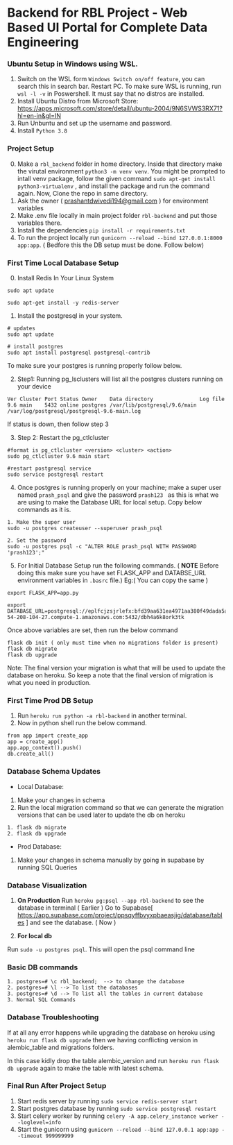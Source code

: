 # Backend for RBL Project - Web Based UI Portal for Complete Data Engineering
### Ubuntu Setup in Windows using WSL.
1. Switch on the WSL form `Windows Switch on/off feature`, you can search this in search bar. Restart PC.
To make sure WSL is running, run `wsl -l -v` in Poswershell. It must say that no distros are installed.
2. Install Ubuntu Distro from Microsoft Store: https://apps.microsoft.com/store/detail/ubuntu-2004/9N6SVWS3RX71?hl=en-in&gl=IN
3. Run Unbuntu and set up the username and password.
4. Install `Python 3.8`

### Project Setup
0. Make a `rbl_backend` folder in home directory. Inside that directory make the virutal environment
`python3 -m venv venv`. You might be prompted to intall venv package, follow the given command `sudo apt-get install python3-virtualenv` , and install the package and run the command again. Now, Clone the repo in same directory.
1. Ask the owner ( prashantdwivedi194@gmail.com ) for environment variables
2. Make .env file locally in main project folder `rbl-backend` and put those variables there.
3. Install the dependencies `pip install -r requirements.txt`
4. To run the project locally run `gunicorn --reload --bind 127.0.0.1:8000 app:app`. ( Bedfore this the DB setup must be done. Follow below)

### First Time Local Database Setup
0. Install Redis In Your Linux System
```
sudo apt update

sudo apt-get install -y redis-server

```
1. Install the postgresql in your system. 
```
# updates
sudo apt update

# install postgres 
sudo apt install postgresql postgresql-contrib
```
To make sure your postgres is running properly follow below.

2. Step1: Running pg_lsclusters will list all the postgres clusters running on your device
```
Ver Cluster Port Status Owner    Data directory               Log file
9.6 main    5432 online postgres /var/lib/postgresql/9.6/main /var/log/postgresql/postgresql-9.6-main.log
```
If status is down, then follow step 3

3. Step 2: Restart the pg_ctlcluster
```
#format is pg_ctlcluster <version> <cluster> <action>
sudo pg_ctlcluster 9.6 main start

#restart postgresql service
sudo service postgresql restart 
```
4. Once postgres is running properly on your machine; make a super user named `prash_psql` and give the password `prash123 ` as this is what we are using to make the Database URL for local setup. Copy below commands as it is.
```
1. Make the super user
sudo -u postgres createuser --superuser prash_psql

2. Set the password
sudo -u postgres psql -c "ALTER ROLE prash_psql WITH PASSWORD 'prash123';"
```

5. For Initial Database Setup run the following commands. ( **NOTE** Before doing this make sure you have set FLASK_APP and DATABSE_URL environment variables in `.basrc` file.)
Eg:( You can copy the same )
```
export FLASK_APP=app.py

export DATABASE_URL=postgresql://eplfcjzsjrlefx:bfd39aa631ea4971aa380f49dada5a6463a0439d0d977058cf7243b60610eae0@ec2-54-208-104-27.compute-1.amazonaws.com:5432/dbh4a6k8ork3tk

```

Once above variables are set, then run the below command
```
flask db init ( only must time when no migrations folder is present)
flask db migrate
flask db upgrade
```
Note: The final version your migration is what that will be used to update the database on heroku. So keep a note that the final version of migration is what you need in production.

### First Time Prod DB Setup
1. Run `heroku run python -a rbl-backend` in another terminal.
2. Now in python shell run the below command.
```
from app import create_app
app = create_app()
app.app_context().push()
db.create_all()
```

### Database Schema Updates
- Local Database:
1. Make your changes in schema
2. Run the local migration command so that we can generate the migration versions that can be used later to update the db on heroku
```
1. flask db migrate
2. flask db upgrade

```

- Prod Database:
1. Make your changes in schema manually by going in supabase by running SQL Queries

### Database Visualization
1. **On Production**
Run `heroku pg:psql --app rbl-backend` to see the database in terminal ( Earlier )
Go to Supabase[ https://app.supabase.com/project/ppsqyffbvyxpbaeasjig/database/tables ] and see the database. ( Now )

2. **For local db**

Run `sudo -u postgres psql`. This will open the psql command line

### Basic DB commands
```
1. postgres=# \c rbl_backend;  --> to change the database
2. postgres=# \l --> To list the databases
3. postgres=# \d --> To list all the tables in current database
3. Normal SQL Commands
```
### Database Troubleshooting

If at all any error happens while upgrading the database on heroku using `heroku run flask db upgrade` then we having conflicting version in alembic_table and migrations folders.

In this case kidly drop the table alembic_version and run `heroku run flask db upgrade` again to make the table with latest schema.


### Final Run After Project Setup
1. Start redis server by running `sudo service redis-server start`
2. Start postgres database by running `sudo service postgresql restart`
3. Start celery worker by running `celery -A app.celery_instance worker --loglevel=info`
4. Start the gunicorn using `gunicorn --reload --bind 127.0.0.1 app:app --timeout 999999999`